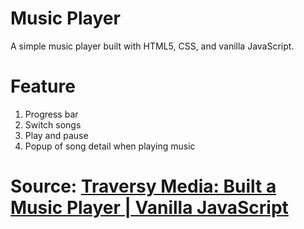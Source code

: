 # Music Player  
A simple music player built with HTML5, CSS, and vanilla JavaScript.

# Feature
1. Progress bar
2. Switch songs
3. Play and pause
4. Popup of song detail when playing music

# Source: [Traversy Media: Built a Music Player | Vanilla JavaScript](https://youtu.be/QTHRWGn_sJw)